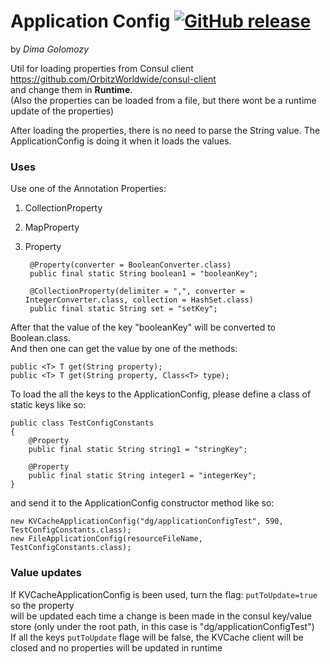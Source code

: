 # Application Config [![GitHub release](https://img.shields.io/github/release/DimaGolomozy/ApplicationConfig.svg)]()
by _Dima Golomozy_

Util for loading properties from Consul client 
https://github.com/OrbitzWorldwide/consul-client  
and change them in **Runtime**.  
(Also the properties can be loaded from a file, but there wont be a runtime update of the properties)

After loading the properties, there is no need to parse the String value.
The ApplicationConfig is doing it when it loads the values.

### Uses
Use one of the Annotation Properties:
1. CollectionProperty
2. MapProperty
3. Property
    
        @Property(converter = BooleanConverter.class)
        public final static String boolean1 = "booleanKey";

        @CollectionProperty(delimiter = ",", converter = IntegerConverter.class, collection = HashSet.class)
        public final static String set = "setKey";  
    
After that the value of the key "booleanKey" will be converted to Boolean.class.  
And then one can get the value by one of the methods:

    public <T> T get(String property);
    public <T> T get(String property, Class<T> type);
    
To load the all the keys to the ApplicationConfig, please define a class of static keys like so:

    public class TestConfigConstants
    {
        @Property
        public final static String string1 = "stringKey";
    
        @Property
        public final static String integer1 = "integerKey";
    }
and send it to the ApplicationConfig constructor method like so:

    new KVCacheApplicationConfig("dg/applicationConfigTest", 590, TestConfigConstants.class);
    new FileApplicationConfig(resourceFileName, TestConfigConstants.class);
    
    
### Value updates
If KVCacheApplicationConfig is been used, turn the flag: `putToUpdate=true` so the property  
will be updated each time a change is been made in the consul key/value store (only under the root path, in this case is "dg/applicationConfigTest")  
If all the keys `putToUpdate` flage will be false, the KVCache client will be closed and no properties will be updated in runtime 

